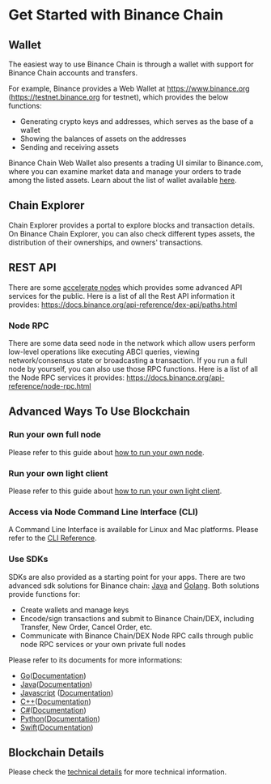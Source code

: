 # Get Started with Binance Chain


## Wallet

The easiest way to use Binance Chain is through a wallet with support for Binance Chain accounts and transfers.

For example, Binance provides a Web Wallet at https://www.binance.org (https://testnet.binance.org for testnet), which provides the below functions:

- Generating crypto keys and addresses, which serves as the base of a wallet
- Showing the balances of assets on the addresses
- Sending and receiving assets

Binance Chain Web Wallet also presents a trading UI similar to Binance.com, where you can examine market data and manage your orders to trade among the listed assets. Learn about the list of wallet available [here](wallets.md).

## Chain Explorer
Chain Explorer provides a portal to explore blocks and transaction details. On Binance Chain Explorer, you can also check different types assets, the distribution of their ownerships, and owners' transactions.

## REST API
There are some [accelerate nodes](https://docs.binance.org/faq.html#what-is-the-accelerated-node) which provides some advanced API services for the public.
Here is a list of all the Rest API information it provides: <https://docs.binance.org/api-reference/dex-api/paths.html>

### Node RPC
There are some data seed node in the network which allow users perform low-level operations like executing ABCI queries, viewing network/consensus state or broadcasting a transaction.
If you run a full node by yourself, you can also use those RPC functions. Here is a list of all the Node RPC services it provides: <https://docs.binance.org/api-reference/node-rpc.html>

## Advanced Ways To Use Blockchain
### Run your own full node

Please refer to this guide about [how to run your own node](fullnode.md).
### Run your own light client

Please refer to this guide about [how to run your own light client](light-client.md).

### Access via Node Command Line Interface (CLI)

A Command Line Interface is available for Linux and Mac platforms. Please refer to the
[CLI Reference](api-reference/cli.md).

### Use SDKs

SDKs are also provided as a starting point for your apps. There are two advanced sdk solutions for Binance chain: [Java](<https://github.com/binance-chain/java-sdk>) and [Golang](<https://github.com/binance-chain/go-sdk>). Both solutions provide functions for:
* Create wallets and manage keys
* Encode/sign transactions and submit to Binance Chain/DEX, including Transfer, New Order, Cancel Order, etc.
* Communicate with Binance Chain/DEX Node RPC calls through public node RPC services or your own private full nodes

Please refer to its documents for more informations:

- [Go](https://github.com/binance-chain/go-sdk)([Documentation](https://github.com/binance-chain/go-sdk/wiki))
- [Java](https://github.com/binance-chain/java-sdk)([Documentation](https://github.com/binance-chain/java-sdk/wiki))
- [Javascript](https://github.com/binance-chain/javascript-sdk) ([Documentation](https://github.com/binance-chain/javascript-sdk/wiki))
- [C++](https://github.com/binance-chain/cplusplus-sdk)([Documentation](https://github.com/binance-chain/cplusplus-sdk/wiki))
- [C#](https://github.com/binance-chain/csharp-sdk)([Documentation](https://github.com/binance-chain/csharp-sdk))
- [Python](https://github.com/binance-chain/python-sdk)([Documentation](https://python-binance-chain.readthedocs.io/en/latest/binance-chain.html#module-binance_chain))
- [Swift](https://github.com/binance-chain/swift-sdk)([Documentation](https://github.com/binance-chain/swift-sdk/blob/master/README.md))

## Blockchain Details
Please check the [technical details](index.md#technology-details) for more technical information.
